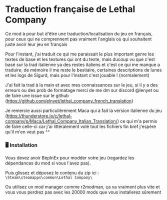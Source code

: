 # Traduction française de Lethal Company

Ce mod à pour but d'être une traduction/localisation du jeu en français, pour ceux qui ne comprennent pas vraiment l'anglais où qui souhaitent juste avoir leur jeu en français

Pour l'instant, j'ai traduit ce qui me paraissait le plus important genre les textes de base et les textures qui ont du texte, mais ducoup vu que c'est basé sur la trad italienne ya des restes italiens et c'est ce qui me manque a traduire, de mémoire il me reste le bestiaire, certaines descriptions de lunes et les logs de Sigurd, mais pour l'instant c'est jouable ! (normalement) 

J'ai fait la trad à la main et avec mes connaissances sur le jeu, si il y a des erreurs ou des prob de formatage merci de me dm sur discord @lenyet ou de faire une issue sur le github (https://github.com/elnyet/lethal_company_french_translation)

Je remercie aussi particulièrement Maca qui à fait la version italienne du jeu (https://thunderstore.io/c/lethal-company/p/Maca/Lethal_Company_Italian_Translation/) ce qui m'a permis de faire celle-ci car j'ai littéralement volé tout les fichiers fin bref j'espère qu'il m'en veut pas ^^

### 🖥️ Installation

Vous devez avoir BepInEx pour modder votre jeu (regardez les dépendances du mod si vous l'avez pas).

Puis glissez et déposez le contenu du zip ici : `\Steam\steamapps\common\Lethal Company\`

Ou utilisez un mod manager comme r2modman, ça va vraiment plus vite et vous vous perdrez pas avec les 20000 mods que vous installerez sûrement

